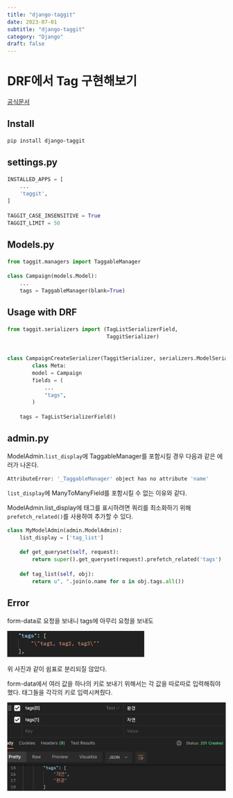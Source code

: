 ```yaml
---
title: "django-taggit"
date: 2023-07-01
subtitle: "django-taggit"
category: "Django"
draft: false
---
```


# DRF에서 Tag 구현해보기

[공식문서](https://django-taggit.readthedocs.io/en/latest/index.html)

## Install

```bash
pip install django-taggit
```

## settings.py

```python
INSTALLED_APPS = [
    ...
    'taggit',
]

TAGGIT_CASE_INSENSITIVE = True
TAGGIT_LIMIT = 50
```

## Models.py

```python
from taggit.managers import TaggableManager

class Campaign(models.Model):
    ...
    tags = TaggableManager(blank=True)
```

## Usage with DRF

```python
from taggit.serializers import (TagListSerializerField,
                                TaggitSerializer)


class CampaignCreateSerializer(TaggitSerializer, serializers.ModelSerializer):
        class Meta:
        model = Campaign
        fields = (
            ...
            "tags",
        )

    tags = TagListSerializerField()
```

## admin.py

ModelAdmin.`list_display`에 TaggableManager를 포함시킬 경우 다음과 같은 에러가 나온다.

```bash
AttributeError: '_TaggableManager' object has no attribute 'name'
```

`list_display`에 ManyToManyField를 포함시킬 수 없는 이유와 같다.

ModelAdmin.list_display에 태그를 표시하려면 쿼리를 최소화하기 위해 `prefetch_related()`를 사용하여 추가할 수 있다.

```python
class MyModelAdmin(admin.ModelAdmin):
    list_display = ['tag_list']

    def get_queryset(self, request):
        return super().get_queryset(request).prefetch_related('tags')

    def tag_list(self, obj):
        return u", ".join(o.name for o in obj.tags.all())
```

## Error

form-data로 요청을 보내니 tags에 아무리 요청을 보내도

![Alt text](taggit1.png)

위 사진과 같이 쉼표로 분리되질 않았다.

form-data에서 여러 값을 하나의 키로 보내기 위해서는 각 값을 따로따로 입력해줘야 했다. 태그들을 각각의 키로 입력시켜줬다.

![Alt text](taggit2.png)
